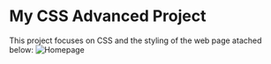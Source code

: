 # My CSS Advanced Project
This project focuses on CSS and the styling of the web page atached below:
![Homepage](css_advamced/Homepage.jpg)
